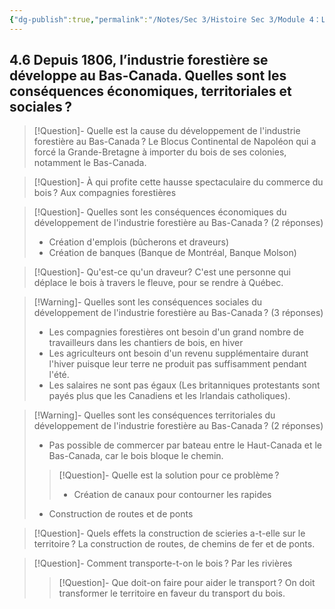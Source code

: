 ```yaml
---
{"dg-publish":true,"permalink":"/Notes/Sec 3/Histoire Sec 3/Module 4：Les revendications et la montée du nationalisme canadien et anglais/4.6 L’industrie forestière au Bas-Canada 1806+/"}
---
```



## 4.6 Depuis 1806, l’industrie forestière se développe au Bas-Canada. Quelles sont les conséquences économiques, territoriales et sociales ?

>[!Question]- Quelle est la cause du développement de l'industrie forestière au Bas-Canada ?
>Le Blocus Continental de Napoléon qui a forcé la Grande-Bretagne à importer du bois de ses colonies, notamment le Bas-Canada.

>[!Question]- À qui profite cette hausse spectaculaire du commerce du bois ?
>Aux compagnies forestières

>[!Question]- Quelles sont les conséquences économiques du développement de l'industrie forestière au Bas-Canada ? (2 réponses)
>- Création d'emplois (bûcherons et draveurs)
>- Création de banques (Banque de Montréal, Banque Molson)

>[!Question]- Qu'est-ce qu'un draveur?
>C'est une personne qui déplace le bois à travers le fleuve, pour se rendre à Québec.

>[!Warning]- Quelles sont les conséquences sociales du développement de l'industrie forestière au Bas-Canada ? (3 réponses)
>- Les compagnies forestières ont besoin d'un grand nombre de travailleurs dans les chantiers de bois, en hiver
>- Les agriculteurs ont besoin d'un revenu supplémentaire durant l'hiver puisque leur terre ne produit pas suffisamment pendant l'été.
>- Les salaires ne sont pas égaux (Les britanniques protestants sont payés plus que les Canadiens et les Irlandais catholiques).

>[!Warning]- Quelles sont les conséquences territoriales du développement de l'industrie forestière au Bas-Canada ? (2 réponses)
>- Pas possible de commercer par bateau entre le Haut-Canada et le Bas-Canada, car le bois bloque le chemin.
>>[!Question]- Quelle est la solution pour ce problème ?
>>- Création de canaux pour contourner les rapides
>- Construction de routes et de ponts

>[!Question]- Quels effets la construction de scieries a-t-elle sur le territoire ?
>La construction de routes, de chemins de fer et de ponts.

>[!Question]- Comment transporte-t-on le bois ?
>Par les rivières
>>[!Question]- Que doit-on faire pour aider le transport ?
>>On doit transformer le territoire en faveur du transport du bois.

